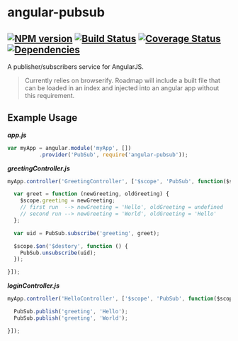 angular-pubsub
===
[![NPM version](https://badge.fury.io/js/angular-pubsub.svg)](https://www.npmjs.org/package/angular-pubsub) [![Build Status](https://travis-ci.org/tjlav5/angular-pubsub.svg?branch=master)](https://travis-ci.org/tjlav5/angular-pubsub) [![Coverage Status](https://coveralls.io/repos/tjlav5/angular-pubsub/badge.png)](https://coveralls.io/r/tjlav5/angular-pubsub) [![Dependencies](https://david-dm.org/tjlav5/angular-pubsub.png)](https://www.npmjs.org/package/angular-pubsub)
---

A publisher/subscribers service for AngularJS.

> Currently relies on browserify.
  Roadmap will include a built file that can be loaded in an index
  and injected into an angular app without this requirement.

Example Usage
---

***app.js***

```javascript
var myApp = angular.module('myApp', [])
          .provider('PubSub', require('angular-pubsub'));
```

***greetingController.js***

```javascript
myApp.controller('GreetingController', ['$scope', 'PubSub', function($scope, PubSub) {

  var greet = function (newGreeting, oldGreeting) {
    $scope.greeting = newGreeting;
    // first run  --> newGreeting = 'Hello', oldGreeting = undefined
    // second run --> newGreeting = 'World', oldGreeting = 'Hello'
  };

  var uid = PubSub.subscribe('greeting', greet);

  $scope.$on('$destory', function () {
    PubSub.unsubscribe(uid);
  });

}]);
```

***loginController.js***

```javascript
myApp.controller('HelloController', ['$scope', 'PubSub', function($scope, PubSub) {

  PubSub.publish('greeting', 'Hello');
  PubSub.publish('greeting', 'World');

}]);
```
